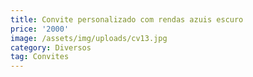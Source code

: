 ```yaml
---
title: Convite personalizado com rendas azuis escuro
price: '2000'
image: /assets/img/uploads/cv13.jpg
category: Diversos
tag: Convites
---
```


